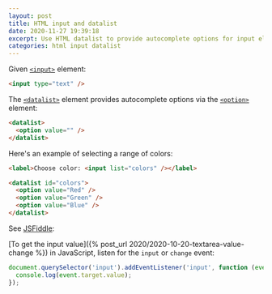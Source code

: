 ```yaml
---
layout: post
title: HTML input and datalist
date: 2020-11-27 19:39:18
excerpt: Use HTML datalist to provide autocomplete options for input element.
categories: html input datalist
---
```


Given [`<input>`](https://developer.mozilla.org/en-US/docs/Web/HTML/Element/input) element:

```html
<input type="text" />
```

The [`<datalist>`](https://developer.mozilla.org/en-US/docs/Web/HTML/Element/datalist) element provides autocomplete options via the [`<option>`](https://developer.mozilla.org/en-US/docs/Web/HTML/Element/option) element:

```html
<datalist>
  <option value="" />
</datalist>
```

Here's an example of selecting a range of colors:

```html
<label>Choose color: <input list="colors" /></label>

<datalist id="colors">
  <option value="Red" />
  <option value="Green" />
  <option value="Blue" />
</datalist>
```

See [JSFiddle](https://jsfiddle.net/remarkablemark/nya308kc/):

<script async src="//jsfiddle.net/remarkablemark/nya308kc/embed/result,html/"></script>

[To get the input value]({% post_url 2020/2020-10-20-textarea-value-change %}) in JavaScript, listen for the `input` or `change` event:

```js
document.querySelector('input').addEventListener('input', function (event) {
  console.log(event.target.value);
});
```
